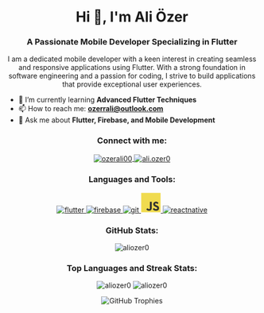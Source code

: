 <h1 align="center">Hi 👋, I'm Ali Özer</h1>
<h3 align="center">A Passionate Mobile Developer Specializing in Flutter</h3>

<p align="center">
  I am a dedicated mobile developer with a keen interest in creating seamless and responsive applications using Flutter. With a strong foundation in software engineering and a passion for coding, I strive to build applications that provide exceptional user experiences.
</p>

- 🌱 I’m currently learning **Advanced Flutter Techniques**
- 📫 How to reach me: **ozerrali@outlook.com**
- 💬 Ask me about **Flutter, Firebase, and Mobile Development**

<h3 align="center">Connect with me:</h3> 
<p align="center">
  <a href="https://linkedin.com/in/ozerali00" target="blank">
    <img align="center" src="https://raw.githubusercontent.com/rahuldkjain/github-profile-readme-generator/master/src/images/icons/Social/linked-in-alt.svg" alt="ozerali00" height="30" width="40" />
  </a>
  <a href="https://instagram.com/ali.ozer0" target="blank">
    <img align="center" src="https://raw.githubusercontent.com/rahuldkjain/github-profile-readme-generator/master/src/images/icons/Social/instagram.svg" alt="ali.ozer0" height="30" width="40" />
  </a>
</p>

<h3 align="center">Languages and Tools:</h3>
<p align="center">
  <a href="https://flutter.dev" target="_blank" rel="noreferrer">
    <img src="https://www.vectorlogo.zone/logos/flutterio/flutterio-icon.svg" alt="flutter" width="40" height="40"/>
  </a>
  <a href="https://firebase.google.com/" target="_blank" rel="noreferrer">
    <img src="https://www.vectorlogo.zone/logos/firebase/firebase-icon.svg" alt="firebase" width="40" height="40"/>
  </a>
  <a href="https://git-scm.com/" target="_blank" rel="noreferrer">
    <img src="https://www.vectorlogo.zone/logos/git-scm/git-scm-icon.svg" alt="git" width="40" height="40"/>
  </a>
  <a href="https://developer.mozilla.org/en-US/docs/Web/JavaScript" target="_blank" rel="noreferrer">
    <img src="https://raw.githubusercontent.com/devicons/devicon/master/icons/javascript/javascript-original.svg" alt="javascript" width="40" height="40"/>
  </a>
  <a href="https://reactnative.dev/" target="_blank" rel="noreferrer">
    <img src="https://reactnative.dev/img/header_logo.svg" alt="reactnative" width="40" height="40"/>
  </a>
</p>

<h3 align="center">GitHub Stats:</h3>
<p align="center">
  <img src="https://github-readme-stats.vercel.app/api?username=aliozer0&show_icons=true&locale=en" alt="aliozer0" />
</p>

<h3 align="center">Top Languages and Streak Stats:</h3>
<p align="center">
  <img src="https://github-readme-stats.vercel.app/api/top-langs?username=aliozer0&show_icons=true&locale=en&layout=compact" alt="aliozer0" />
  <img src="https://github-readme-streak-stats.herokuapp.com/?user=aliozer0" alt="aliozer0" />
</p>

<p align="center">
  <img src="https://github-profile-trophy.vercel.app/?username=aliozer0&row=1&column=7" alt="GitHub Trophies" />
</p>
